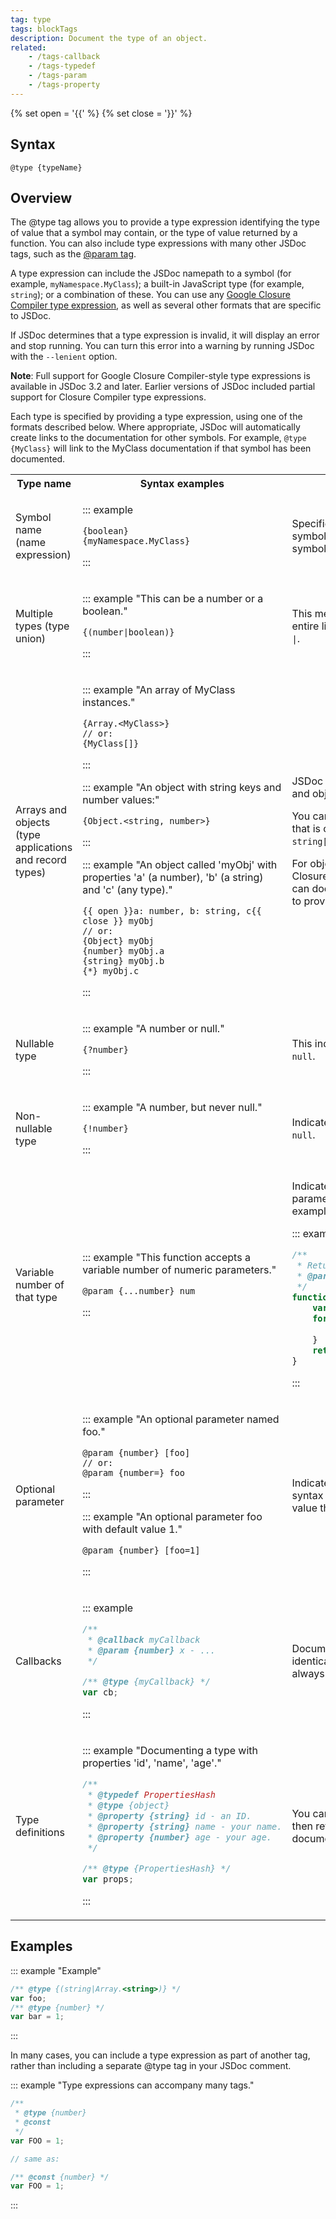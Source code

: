```yaml
---
tag: type
tags: blockTags
description: Document the type of an object.
related:
    - /tags-callback
    - /tags-typedef
    - /tags-param
    - /tags-property
---
```


{% set open = '{{' %}
{% set close = '}}' %}

## Syntax

`@type {typeName}`


## Overview

The @type tag allows you to provide a type expression identifying the type of value that a symbol
may contain, or the type of value returned by a function. You can also include type expressions with
many other JSDoc tags, such as the [@param tag][param-tag].

A type expression can include the JSDoc namepath to a symbol (for example, `myNamespace.MyClass`); a
built-in JavaScript type (for example, `string`); or a combination of these. You can use any
[Google Closure Compiler type expression][closure], as well as several other formats that are
specific to JSDoc.

If JSDoc determines that a type expression is invalid, it will display an error and stop running.
You can turn this error into a warning by running JSDoc with the `--lenient` option.

**Note**: Full support for Google Closure Compiler-style type expressions is available
in JSDoc 3.2 and later. Earlier versions of JSDoc included partial support for Closure Compiler type
expressions.

Each type is specified by providing a type expression, using one of the formats described below.
Where appropriate, JSDoc will automatically create links to the documentation for other symbols. For
example, `@type {MyClass}` will link to the MyClass documentation if that symbol has been
documented.

<table id="jsdoc-types" name="jsdoc-types">
<tr>
 <th>Type name</th>
 <th>Syntax examples</th>
 <th>Description</th>
</tr>

<tr>
 <td>Symbol name (name expression)</td>
 <td>

::: example

```none
{boolean}
{myNamespace.MyClass}
```

:::

 </td>
 <td>
  <p>
  Specifies the name of a symbol. If you have documented the symbol, JSDoc creates a link to the
  documentation for that symbol.
  </p>
 </td>
</tr>

<tr>
 <td>
  Multiple types (type union)
 </td>
 <td>

::: example "This can be a number or a boolean."

```none
{(number|boolean)}
```

:::

 </td>
 <td>
  <p>
  This means a value can have one of several types, with the entire list of types enclosed in
  parentheses and separated by <code>|</code>.
  </p>
 </td>
</tr>

<tr>
 <td>
  Arrays and objects (type applications and record types)
 </td>
 <td>

::: example "An array of MyClass instances."

```none
{Array.<MyClass>}
// or:
{MyClass[]}
```

:::

::: example "An object with string keys and number values:"

```none
{Object.<string, number>}
```

:::

::: example "An object called 'myObj' with properties 'a' (a number), 'b' (a string) and 'c' (any type)."

```none
{{ open }}a: number, b: string, c{{ close }} myObj
// or:
{Object} myObj
{number} myObj.a
{string} myObj.b
{*} myObj.c
```

:::

 </td>
 <td>
  <p>
    JSDoc supports Closure Compiler's syntax for defining array and object types.
  </p>
  <p>
    You can also indicate an array by appending <code>[]</code> to the type that is contained in the
    array. For example, the expression <code>string[]</code> indicates an array of strings.
  </p>
  <p>
    For objects that have a known set of properties, you can use Closure Compiler's syntax for
    documenting record types. You can document each property individually, which enables you to
    provide more detailed information about each property.
  </p>
 </td>
</tr>

<tr>
 <td>
  Nullable type
 </td>
 <td>

::: example "A number or null."

```none
{?number}
```

:::

 </td>
 <td>
  <p>
  This indicates that the type is either the specified type, or <code>null</code>.
  </p>
 </td>
</tr>

<tr>
 <td>
  Non-nullable type
 </td>
 <td>

::: example "A number, but never null."

```none
{!number}
```

:::

 </td>
 <td>
  <p>
   Indicates that the value is of the specified type, but cannot be <code>null</code>.
  </p>
 </td>
</tr>

<tr>
 <td>
  Variable number of that type
 </td>
 <td>

::: example "This function accepts a variable number of numeric parameters."

```none
@param {...number} num
```

:::

 </td>
 <td>
  <p>
  Indicates that the function accepts a variable number of parameters, and specifies a type for the
  parameters. For example:
  </p>

::: example

```js
/**
 * Returns the sum of all numbers passed to the function.
 * @param {...number} num A positive or negative number
 */
function sum(num) {
    var i=0, n=arguments.length, t=0;
    for (; i<n; i++) {
        t += arguments[i];
    }
    return t;
}
```

:::

 </td>
</tr>

<tr>
 <td>
  Optional parameter
 </td>
 <td>

::: example "An optional parameter named foo."

```none
@param {number} [foo]
// or:
@param {number=} foo
```

:::

::: example "An optional parameter foo with default value 1."

```none
@param {number} [foo=1]
```

:::

 </td>
 <td>
  <p>
  Indicates that the parameter is optional. When using JSDoc's syntax for optional parameters, you
  can also indicate the value that will be used if a parameter is omitted.
  </p>
 </td>
</tr>

<tr>
 <td>
  Callbacks
 </td>
 <td>

::: example

```js
/**
 * @callback myCallback
 * @param {number} x - ...
 */

/** @type {myCallback} */
var cb;
```

:::

 </td>
 <td>
  <p>
  Document a callback using the <a href="/tags-callback">@callback</a> tag. The syntax is
  identical to the @typedef tag, except that a callback's type is always "function."
  </p>
 </td>
</tr>

<tr>
 <td>
  Type definitions
 </td>
 <td>

::: example "Documenting a type with properties 'id', 'name', 'age'."

```js
/**
 * @typedef PropertiesHash
 * @type {object}
 * @property {string} id - an ID.
 * @property {string} name - your name.
 * @property {number} age - your age.
 */

/** @type {PropertiesHash} */
var props;
```

:::

 </td>
 <td>
  <p>
  You can document complex types using the <a href="/tags-typedef">@typedef</a> tag, then refer
  to the type definition elsewhere in your documentation.
  </p>
 </td>
</tr>
</table>

[closure]: https://github.com/google/closure-compiler/wiki/Annotating-JavaScript-for-the-Closure-Compiler#type-expressions
[param-tag]: /tags-param


## Examples

::: example "Example"

```js
/** @type {(string|Array.<string>)} */
var foo;
/** @type {number} */
var bar = 1;
```
:::

In many cases, you can include a type expression as part of another tag, rather than including a
separate @type tag in your JSDoc comment.

::: example "Type expressions can accompany many tags."

```js
/**
 * @type {number}
 * @const
 */
var FOO = 1;

// same as:

/** @const {number} */
var FOO = 1;
```
:::
